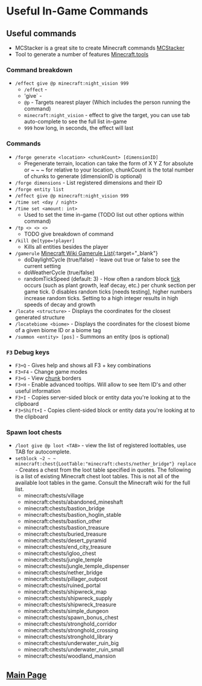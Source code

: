 # Useful In-Game Commands

## Useful commands

- MCStacker is a great site to create Minecraft commands [MCStacker](https://mcstacker.net/versions.php)
- Tool to generate a number of features [Minecraft.tools](https://minecraft.tools/en/)

### Command breakdown

- `/effect give @p minecraft:night_vision 999`
  - `/effect` -
  - 'give` -
  - `@p` - Targets nearest player (Which includes the person running the command)
  - `minecraft:night_vision` - effect to give the target, you can use tab auto-complete to see the full list in-game
  - `999` how long, in seconds, the effect will last

### Commands

- `/forge generate <location> <chunkCount> [dimensionID]`
  - Pregenerate terrain, location can take the form of X Y Z for absolute or ~ ~ ~ for relative to your location, chunkCount is the total number of chunks to generate (dimensionID is optional)
- `/forge dimensions` - List registered dimensions and their ID
- `/forge entity list`
- `/effect give @p minecraft:night_vision 999`
- `/time set <day / night>`
- `/time set <amount: int>`
  - Used to set the time in-game (TODO list out other options within command)
- `/tp <> <> <>`
  - TODO give breakdown of command
- `/kill @e[type=!player]` 
  - Kills all entities besides the player
- `/gamerule` [Minecraft Wiki Gamerule List](https://minecraft.gamepedia.com/Game_rule){:target="\_blank"}
  - doDaylightCycle (true/false) - leave out true or false to see the current setting
  - doWeatherCycle (true/false)
  - randomTickSpeed (default: 3) - How often a random block [tick](/glossary 'Measure of time in minecraft. 1 second = 20 ticks') occurs (such as plant growth, leaf decay, etc.) per chunk section per game tick. 0 disables random ticks [needs testing], higher numbers increase random ticks. Setting to a high integer results in high speeds of decay and growth
- `/locate <structure>` - Displays the coordinates for the closest generated structure
- `/locatebiome <biome>` - Displays the coordinates for the closest biome of a given biome ID or a biome tag‌
- `/summon <entity> [pos]` - Summons an entity (pos is optional)

### `F3` Debug keys

- `F3+Q` - Gives help and shows all F3 + key combinations
- `F3+F4` - Change game modes
- `F3+G` - View [chunk](/glossary 'A chunk is a 256-block tall 16×16 segment of a Minecraft world') borders
- `F3+H` - Enable advanced tooltips. Will allow to see Item ID's and other useful information
- `F3+I` - Copies server-sided block or entity data you're looking at to the clipboard
- `F3+Shift+I` - Copies client-sided block or entity data you're looking at to the clipboard

### Spawn loot chests

- `/loot give @p loot <TAB>` - view the list of registered loottables, use TAB for autocomplete.
- `setblock ~2 ~ ~ minecraft:chest{LootTable:"minecraft:chests/nether_bridge"} replace` - Creates a chest from the loot table specified in quotes. The following is a list of existing Minecraft chest loot tables. This is not all of the available loot tables in the game. Consult the Minecraft wiki for the full list.
  - minecraft:chests/village
  - minecraft:chests/abandoned_mineshaft
  - minecraft:chests/bastion_bridge
  - minecraft:chests/bastion_hoglin_stable
  - minecraft:chests/bastion_other
  - minecraft:chests/bastion_treasure
  - minecraft:chests/buried_treasure
  - minecraft:chests/desert_pyramid
  - minecraft:chests/end_city_treasure
  - minecraft:chests/igloo_chest
  - minecraft:chests/jungle_temple
  - minecraft:chests/jungle_temple_dispenser
  - minecraft:chests/nether_bridge
  - minecraft:chests/pillager_outpost
  - minecraft:chests/ruined_portal
  - minecraft:chests/shipwreck_map
  - minecraft:chests/shipwreck_supply
  - minecraft:chests/shipwreck_treasure
  - minecraft:chests/simple_dungeon
  - minecraft:chests/spawn_bonus_chest
  - minecraft:chests/stronghold_corridor
  - minecraft:chests/stronghold_crossing
  - minecraft:chests/stronghold_library
  - minecraft:chests/underwater_ruin_big
  - minecraft:chests/underwater_ruin_small
  - minecraft:chests/woodland_mansion







## [**Main Page**](/modpack-dev)
